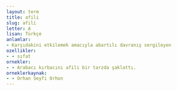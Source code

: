 ```yaml
---
layout: term
title: afili
slug: afili
letter: A
lisan: Türkçe
anlamlar:
- Karşıdakini etkilemek amacıyla abartılı davranış sergileyen
ozellikler:
- - sıfat
ornekler:
- - Arabacı kırbacını afili bir tarzda şaklattı.
orneklerkaynak:
- - Orhan Seyfi Orhon
---
```

